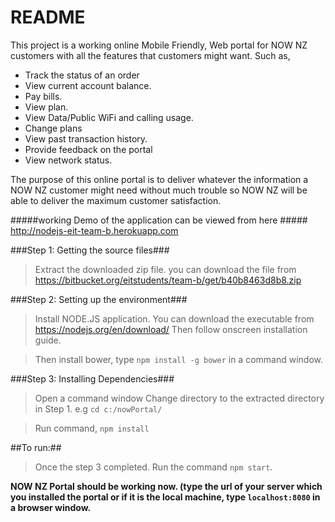 # README #
This project is a working online Mobile Friendly, Web portal for NOW NZ customers with all the features that customers might want. Such as,
* Track the status of an order
* View current account balance.
* Pay bills.
* View plan.
* View Data/Public WiFi and calling usage.
* Change plans
* View past transaction history.
* Provide feedback on the portal
* View network status.

The purpose of this online portal is to deliver whatever the information a NOW NZ customer might need without much trouble so NOW NZ will be able to deliver the maximum customer satisfaction.

#####working Demo of the application can be viewed from here #####
<http://nodejs-eit-team-b.herokuapp.com>

###Step 1: Getting the source files###
>Extract the downloaded zip file.
>you can download the file from <https://bitbucket.org/eitstudents/team-b/get/b40b8463d8b8.zip>

###Step 2: Setting up the environment###
>Install NODE.JS application.
>You can download the executable from <https://nodejs.org/en/download/>
>Then follow onscreen installation guide.

>Then install bower, type `npm install -g bower` in a command window.


###Step 3: Installing Dependencies###
>Open a command window
>Change directory to the extracted directory in Step 1.
>e.g `cd c:/nowPortal/`

>Run command, `npm install`

##To run:##
>Once the step 3 completed. Run the command `npm start`.




**NOW NZ Portal should be working now. (type the url of your server which you installed the portal or if it is the local machine, type `localhost:8080` in a browser window.**